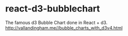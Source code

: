 # react-d3-bubblechart
The famous d3 Bubble Chart done in React + d3. http://vallandingham.me//bubble_charts_with_d3v4.html


